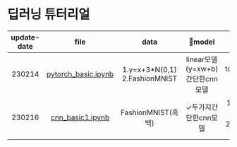 # 딥러닝 튜터리얼
|update-date|file|data|🚀model|⭐remarks|✅reference|language|
|:---:|:---:|:---:|:---:|:---:|:---:|:---:|
|230214|[pytorch_basic.ipynb]()|1.y=x+3*N(0,1)<br>2.FashionMNIST|linear모델(y=xw+b)<br>간단한cnn모델|torchvision.datasets을통해데이터다운|[Youtube](https://youtu.be/BnV0m4jOb6g)|pytorch|
|230216|[cnn_basic1.ipynb]()|FashionMNIST(흑백)|&#10003;두가지간단한cnn모델|10개의Conv2d+2개의fc<br>2개의Conv2d+5개의fc|[Youtube](https://youtu.be/BnV0m4jOb6g)|pytorch|
